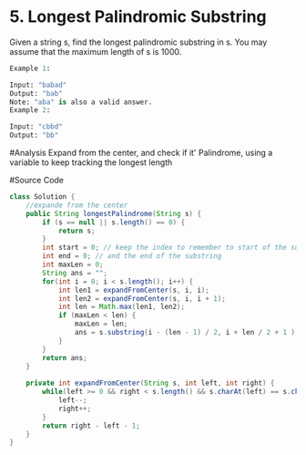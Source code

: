 # 5. Longest Palindromic Substring
Given a string s, find the longest palindromic substring in s. You may assume that the maximum length of s is 1000.

```python
Example 1:

Input: "babad"
Output: "bab"
Note: "aba" is also a valid answer.
Example 2:

Input: "cbbd"
Output: "bb"
```

#Analysis
Expand from the center, and check if it' Palindrome, using a variable to keep tracking the longest length

#Source Code
```java
class Solution {
    //expande from the center
    public String longestPalindrome(String s) {
        if (s == null || s.length() == 0) {
            return s;
        }
        int start = 0; // keep the index to remember to start of the substring 
        int end = 0; // and the end of the substring
        int maxLen = 0;
        String ans = "";
        for(int i = 0; i < s.length(); i++) {
            int len1 = expandFromCenter(s, i, i);
            int len2 = expandFromCenter(s, i, i + 1);
            int len = Math.max(len1, len2);
            if (maxLen < len) {
                maxLen = len;
                ans = s.substring(i - (len - 1) / 2, i + len / 2 + 1 ); // here is tricky
            }
        }
        return ans;
    }
    
    private int expandFromCenter(String s, int left, int right) {
        while(left >= 0 && right < s.length() && s.charAt(left) == s.charAt(right)) {
            left--;
            right++;
        }
        return right - left - 1;
    }
}
``` 